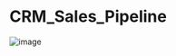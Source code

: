 # CRM_Sales_Pipeline


![image](https://github.com/user-attachments/assets/1d5348c9-a609-4ba5-87c6-e4fe40cd7964)
